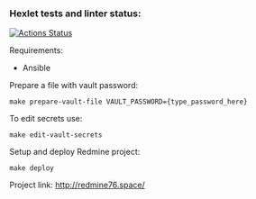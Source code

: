 ### Hexlet tests and linter status:
[![Actions Status](https://github.com/tomirisarman/devops-for-programmers-project-76/actions/workflows/hexlet-check.yml/badge.svg)](https://github.com/tomirisarman/devops-for-programmers-project-76/actions)

Requirements:
- Ansible


Prepare a file with vault password:
```
make prepare-vault-file VAULT_PASSWORD={type_password_here}
```

To edit secrets use:
```
make edit-vault-secrets
```

Setup and deploy Redmine project:
```
make deploy
```

Project link: http://redmine76.space/
